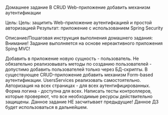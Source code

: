 Домашнее задание
В CRUD Web-приложение добавить механизм аутентификации

Цель:
Цель: защитить Web-приложение аутентифкацией и простой авторизацией
Результат: приложение с использованием Spring Security

Описание/Пошаговая инструкция выполнения домашнего задания:
Внимание! Задание выполняется на основе нереактивного приложения Sping MVC!

Добавить в приложение новую сущность - пользователь. Не обязательно реализовывать методы по созданию пользователей - допустимо добавить пользователей только через БД-скрипты.
В существующее CRUD-приложение добавить механизм Form-based аутентификации.
UsersServices реализовать самостоятельно.
Авторизация на всех страницах - для всех аутентифицированных. Форма логина - доступна для всех.
Написать тесты контроллеров, которые проверяют, что все необходимые ресурсы действительно защищены. Данное задание НЕ засчитывает предыдущие! Данное ДЗ будет использоваться в дальнейшем.